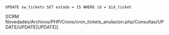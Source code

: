 `UPDATE sw_tickets SET estado = 15 WHERE id = $id_ticket`

[[CRM Novedades/Archivos/PHP/Crons/cron_tickets_anulacion.php/Consultas/UPDATE/UPDATE|UPDATE]]